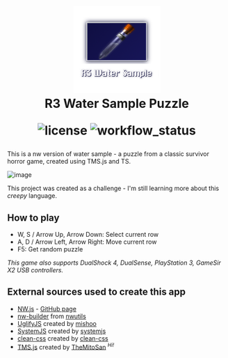 <h1 align="center">
    <img src="https://github.com/themitosan/r3-water-sample-puzzle/blob/main/App/img/icon.png?raw=true" alt="R3_auto_map_gen_icon" title="R3 Water Sample Puzzle" width="200"/>
    <br>R3 Water Sample Puzzle<br>
    <p align="center">
        <img alt="license" src="https://img.shields.io/github/license/themitosan/r3-water-sample-puzzle">
        <img alt="workflow_status" src="https://img.shields.io/github/actions/workflow/status/themitosan/r3-water-sample-puzzle/main.yaml?style=plastic">
    </p>
</h1>

This is a nw version of water sample - a puzzle from a classic survivor horror game, created using TMS.js and TS.

![image](https://github.com/themitosan/r3-water-sample-puzzle/assets/32562725/3fe5761c-848b-42b7-952b-87e0c3a5988a)

This project was created as a challenge - I'm still learning more about this _creepy_ language.

## How to play
- W, S / Arrow Up, Arrow Down: Select current row
- A, D / Arrow Left, Arrow Right: Move current row
- F5: Get random puzzle

*This game also supports DualShock 4, DualSense, PlayStation 3, GameSir X2 USB controllers.*

## External sources used to create this app
- [NW.js](https://nwjs.io/) - [GitHub page](https://github.com/nwjs/nw.js)
- [nw-builder](https://github.com/nwutils/nw-builder) from [nwutils](https://github.com/nwutils)
- [UglifyJS](https://github.com/mishoo/UglifyJS) created by [mishoo](https://github.com/mishoo)
- [SystemJS](https://github.com/systemjs/systemjs) created by [systemjs](https://github.com/systemjs)
- [clean-css](https://github.com/clean-css/clean-css) created by [clean-css](https://github.com/clean-css)
- [TMS.js](https://github.com/themitosan/TMS.js) created by [TheMitoSan](https://github.com/themitosan) <sup><i>Hi!</i></sup>